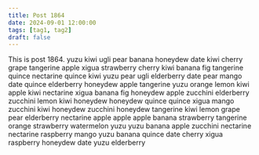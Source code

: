 ```yaml
---
title: Post 1864
date: 2024-09-01 12:00:00
tags: [tag1, tag2]
draft: false
---
```

This is post 1864.
yuzu
kiwi
ugli
pear
banana
honeydew
date
kiwi
cherry
grape
tangerine
apple
xigua
strawberry
cherry
kiwi
banana
fig
tangerine
quince
nectarine
quince
kiwi
yuzu
pear
ugli
elderberry
date
pear
mango
date
quince
elderberry
honeydew
apple
tangerine
yuzu
orange
lemon
kiwi
apple
kiwi
nectarine
xigua
banana
fig
honeydew
apple
zucchini
elderberry
zucchini
lemon
kiwi
honeydew
honeydew
quince
quince
xigua
mango
zucchini
kiwi
honeydew
zucchini
honeydew
tangerine
kiwi
lemon
grape
pear
elderberry
nectarine
apple
apple
apple
banana
strawberry
tangerine
orange
strawberry
watermelon
yuzu
yuzu
banana
apple
zucchini
nectarine
nectarine
raspberry
mango
yuzu
banana
quince
date
cherry
xigua
raspberry
honeydew
date
yuzu
elderberry
